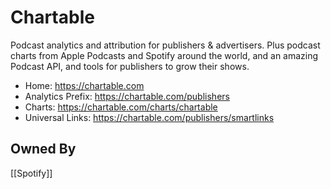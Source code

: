 # Chartable
Podcast analytics and attribution for publishers & advertisers. Plus podcast charts from Apple Podcasts and Spotify around the world, and an amazing Podcast API, and tools for publishers to grow their shows.

* Home: https://chartable.com
* Analytics Prefix: https://chartable.com/publishers
* Charts: https://chartable.com/charts/chartable
* Universal Links: https://chartable.com/publishers/smartlinks
## Owned By
[[Spotify]]
